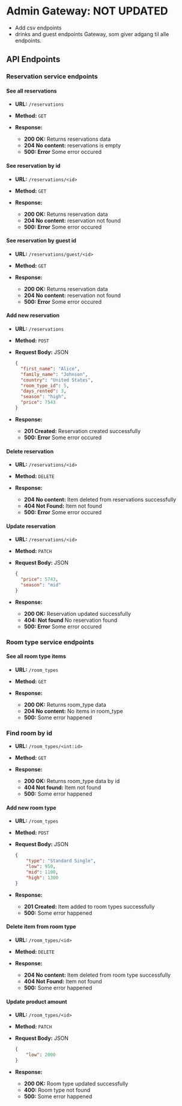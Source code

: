 # Admin Gateway: NOT UPDATED
- Add csv endpoints
- drinks and guest endpoints
Gateway, som giver adgang til alle endpoints.

## API Endpoints

### Reservation service endpoints

#### See all reservations

- **URL:** `/reservations`
- **Method:** `GET`

- **Response:**

  - **200 OK:** Returns reservations data
  - **204 No content:** reservations is empty
  - **500: Error** Some error occured

#### See reservation by id

- **URL:** `/reservations/<id>`
- **Method:** `GET`

- **Response:**

  - **200 OK:** Returns reservation data
  - **204 No content:** reservation not found
  - **500: Error** Some error occured

#### See reservation by guest id

- **URL:** `/reservations/guest/<id>`
- **Method:** `GET`

- **Response:**

  - **200 OK:** Returns reservation data
  - **204 No content:** reservation not found
  - **500: Error** Some error occured

#### Add new reservation

- **URL:** `/reservations`
- **Method:** `POST`
- **Request Body:** JSON

  ```json
  {
    "first_name": "Alice",
    "family_name": "Johnson",
    "country": "United States",
    "room_type_id": 5,
    "days_rented": 3,
    "season": "high",
    "price": 7543
  }
  ```

- **Response:**

  - **201 Created:** Reservation created successfully
  - **500: Error** Some error occured

#### Delete reservation

- **URL:** `/reservations/<id>`
- **Method:** `DELETE`

- **Response:**

  - **204 No content:** Item deleted from reservations successfully
  - **404 Not Found:** Item not found
  - **500: Error** Some error occured

#### Update reservation

- **URL:** `/reservations/<id>`
- **Method:** `PATCH`
- **Request Body:** JSON

  ```json
  {
    "price": 5743,
    "season": "mid"
  }
  ```

- **Response:**

  - **200 OK:** Reservation updated successfully
  - **404: Not found** No reservation found
  - **500: Error** Some error occured

### Room type service endpoints

#### See all room type items

- **URL:** `/room_types`
- **Method:** `GET`

- **Response:**

  - **200 OK:** Returns room_type data
  - **204 No content:** No items in room_type
  - **500:** Some error happened

### Find room by id

- **URL:** `/room_types/<int:id>`
- **Method:** `GET`

- **Response:**

  - **200 OK:** Returns room_type data by id
  - **404 Not found:** Item not found
  - **500:** Some error happened


#### Add new room type

- **URL:** `/room_types`
- **Method:** `POST`
- **Request Body:** JSON

  ```json
  {
      "type": "Standard Single",
      "low": 950,
      "mid": 1100,
      "high": 1300
  }
  ```

- **Response:**

  - **201 Created:** Item added to room types successfully
  - **500:** Some error happened

#### Delete item from room type

- **URL:** `/room_types/<id>`
- **Method:** `DELETE`

- **Response:**

  - **204 No content:** Item deleted from room type successfully
  - **404 Not Found:** Item not found
  - **500:** Some error happened

#### Update product amount

- **URL:** `/room_types/<id>`
- **Method:** `PATCH`
- **Request Body:** JSON

  ```json
  {
      "low": 2000
  }
  ```

- **Response:**

  - **200 OK:** Room type updated successfully
  - **400:** Room type not found
  - **500:** Some error happened

   
